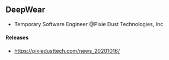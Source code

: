 ## DeepWear
- Temporary Software Engineer @Pixie Dust Technologies, Inc

#### Releases
- https://pixiedusttech.com/news_20201016/
